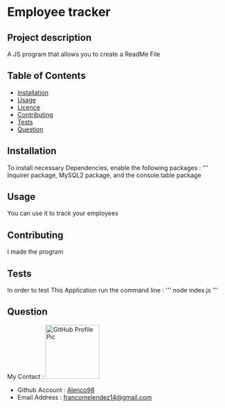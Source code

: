 
# Employee tracker
 ## Project description
A  JS program that allows you to create a ReadMe File
  ## Table of Contents ##
  * [Installation](#Installation)
  * [Usage](#Usage)
  * [Licence](#Wireframe)
  * [Contributing](#Contributing)
  * [Tests](#Tests)
  * [Question](#Question)
## Installation
To install necessary Dependencies, enable the following packages :
'''
Inquirer package, MySQL2 package, and the console.table package

## Usage
You can use it to track your employees 
## Contributing 
I made the program

 ## Tests
 
 In order to test This Application run the command line :
 '''
node index.js
 '''
 ## Question
 
My Contact :
<img src="https://github.com/Alenco98.png" alt="GitHub Profile Pic" width="125" height="125">
- Github Account :  [Alenco98](https://github.com/Alenco98)
- Email Address :  francomelendez14@gmail.com
  
